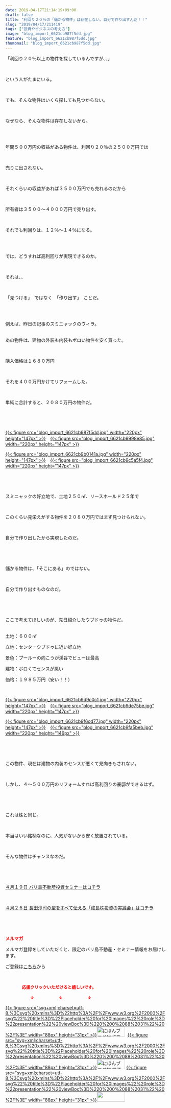 ```yaml
---
date: 2019-04-17T21:14:19+09:00
draft: false
title: "利回り２０％の「儲かる物件」は存在しない。自分で作り出すんだ！！"
slug: "2019/04/17/211419"
tags: ["投資やビジネスの考え方"]
image: "blog_import_6621cb987f5dd.jpg"
feature: "blog_import_6621cb987f5dd.jpg"
thumbnail: "blog_import_6621cb987f5dd.jpg"
---
```

<p>「利回り２０％以上の物件を探しているんですが、、」</p><p> </p><p>という人がたまにいる。</p><p> </p><p>でも、そんな物件はいくら探しても見つからない。</p><p> </p><p>なぜなら、そんな物件は存在しないから。</p><p> </p><p><br/>年間５００万円の収益がある物件は、利回り２０％の２５００万円では</p><p> </p><p>売りに出されない。</p><p> </p><p>それくらいの収益があれば３５００万円でも売れるのだから</p><p> </p><p>所有者は３５００～４０００万円で売り出す。</p><p> </p><p>それでも利回りは、１２％～１４％になる。</p><p> </p><p><br/>では、どうすれば高利回りが実現できるのか。</p><p> </p><p>それは、、</p><p> </p><p>「見つける」　ではなく　「作り出す」　ことだ。</p><p> </p><p><br/>例えば、昨日の記事のスミニャックのヴィラ。</p><p><br/>あの物件は、建物の外装も内装もボロい物件を安く買った。</p><p> </p><p>購入価格は１６８０万円</p><p> </p><p>それを４００万円かけてリフォームした。</p><p> </p><p>単純に合計すると、２０８０万円の物件だ。</p><p> </p><p> </p><p><a href="blog_import_6621cb987f5dd.jpg">{{< figure src="blog_import_6621cb987f5dd.jpg" width="220px" height="147px" >}}</a>　<a href="blog_import_6621cb9998e85.jpg">{{< figure src="blog_import_6621cb9998e85.jpg" width="220px" height="147px" >}}</a></p><p><a href="blog_import_6621cb9b0141a.jpg">{{< figure src="blog_import_6621cb9b0141a.jpg" width="220px" height="147px" >}}</a>　<a href="blog_import_6621cb9c5a5f4.jpg">{{< figure src="blog_import_6621cb9c5a5f4.jpg" width="220px" height="147px" >}}</a></p><p> </p><p> </p><p>スミニャックの好立地で、土地２５０㎡、リースホールド２５年で</p><p> </p><p>このくらい見栄えがする物件を２０８０万円ではまず見つけられない。</p><p> </p><p>自分で作り出したから実現したのだ。</p><p> </p><p> </p><p>儲かる物件は、「そこにある」のではない。</p><p> </p><p>自分で作り出すものなのだ。</p><p> </p><p> </p><p>ここで考えてほしいのが、先日紹介したウブドゥの物件だ。</p><p><br/>土地：６００㎡</p><p>立地：センターウブドゥに近い好立地</p><p>景色：プールーの向こうが渓谷でビューは最高</p><p>建物：ボロくてセンスが悪い</p><p>価格：１９８５万円（安い！！）</p><p> </p><p><a href="blog_import_6621cb9d9c0c1.jpg">{{< figure src="blog_import_6621cb9d9c0c1.jpg" width="220px" height="147px" >}}</a>　<a href="blog_import_6621cb9de75be.jpg">{{< figure src="blog_import_6621cb9de75be.jpg" width="220px" height="147px" >}}</a></p><p><a href="blog_import_6621cb9f6cd77.jpg">{{< figure src="blog_import_6621cb9f6cd77.jpg" width="220px" height="147px" >}}</a>　<a href="blog_import_6621cb9fa5beb.jpg">{{< figure src="blog_import_6621cb9fa5beb.jpg" width="220px" height="146px" >}}</a></p><p> </p><p> </p><p>この物件、現在は建物の内装のセンスが悪くて見向きもされない。</p><p> </p><p>しかし、４～５００万円のリフォームすれば高利回りの豪邸ができるはず。</p><p> </p><p> </p><p>これは株と同じ。</p><p> </p><p>本当はいい銘柄なのに、人気がないから安く放置されている。</p><p> </p><p>そんな物件はチャンスなのだ。</p><p> </p><p> </p><p><a href="https://ameblo.jp/baliclub/entry-12450684266.html" target="_blank">４月１９日 バリ島不動産投資セミナーはコチラ</a></p><p> </p><p><a href="https://ameblo.jp/baliclub/entry-12450322392.html" target="_blank">４月２６日 長田淳司の型をすべて伝える「成長株投資の実践会」はコチラ</a></p><p> </p><p> </p><p><span style="font-weight: bold;"><span style="color: rgb(255, 0, 0);">メルマガ</span></span></p><p>メルマガ登録をしていただくと、限定のバリ島不動産・セミナー情報をお届けします。</p><p>ご登録は<a href="f9eeVI" target="_blank">こちら</a>から</p><p style="text-align: center;"> </p><p><font color="#ff0000" size="2"><strong>　　　　応援クリックいただけると嬉しいです。</strong></font></p><p><font color="#ff0000" size="2"><strong>　　　　　　↓　　　　　　↓　　　　　　↓</strong></font></p><p><a href="ranking.html?p_cid=01260127" id="&amp;blogmura_banner">{{< figure src="svg+xml;charset=utf-8,%3Csvg%20xmlns%3D%22http%3A%2F%2Fwww.w3.org%2F2000%2Fsvg%22%20title%3D%22Placeholder%20for%20Images%22%20role%3D%22presentation%22%20viewBox%3D%220%200%2088%2031%22%20%2F%3E" width="88px" height="31px" >}}<noscript><img alt="にほんブログ村 海外生活ブログ バリ島情報へ" border="0" height="31" src="//overseas.blogmura.com/bali/img/bali88_31.gif" width="88"></noscript></a>  <a href="ranking.html?p_cid=01260127" id="&amp;blogmura_banner">{{< figure src="svg+xml;charset=utf-8,%3Csvg%20xmlns%3D%22http%3A%2F%2Fwww.w3.org%2F2000%2Fsvg%22%20title%3D%22Placeholder%20for%20Images%22%20role%3D%22presentation%22%20viewBox%3D%220%200%2088%2031%22%20%2F%3E" width="88px" height="31px" >}}<noscript><img alt="にほんブログ村 投資ブログ 不動産投資へ" border="0" height="31" src="//investment.blogmura.com/hudousantoushi/img/hudousantoushi88_31.gif" width="88"></noscript></a> <a href="link.php?1804582" title="人気ブログランキングへ">{{< figure src="svg+xml;charset=utf-8,%3Csvg%20xmlns%3D%22http%3A%2F%2Fwww.w3.org%2F2000%2Fsvg%22%20title%3D%22Placeholder%20for%20Images%22%20role%3D%22presentation%22%20viewBox%3D%220%200%2088%2031%22%20%2F%3E" width="88px" height="31px" >}}<noscript><img border="0" height="31" src="https://blog.with2.net/img/banner/banner_22.gif" width="88"></noscript></a></p><p> </p>

